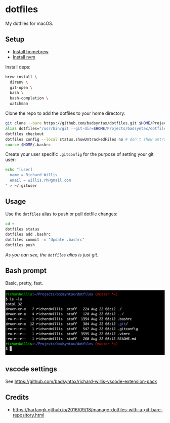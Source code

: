# dotfiles

My dotfiles for macOS.

## Setup

- [Install homebrew](https://brew.sh/)
- [Install nvm](https://github.com/nvm-sh/nvm)

Install deps:

```bash
brew install \
  direnv \
  git-open \
  bash \
  bash-completion \
  watchman
```

Clone the repo to add the dotfiles to your home directory:

```bash
git clone --bare https://github.com/badsyntax/dotfiles.git $HOME/Projects/badsyntax/dotfiles
alias dotfiles="/usr/bin/git --git-dir=$HOME/Projects/badsyntax/dotfiles/ --work-tree=$HOME"
dotfiles checkout
dotfiles config --local status.showUntrackedFiles no # don't show untracked files when doing `git status`
source $HOME/.bashrc
```

Create your user specific `.gitconfig` for the purpose of setting your git user:

```bash
echo "[user]
  name = Richard Willis
  email = willis.rh@gmail.com
" > ~/.gituser
```

## Usage

Use the `dotfiles` alias to push or pull dotfile changes:

```bash
cd ~
dotfiles status
dotfiles add .bashrc
dotfiles commit -m "Update .bashrc"
dotfiles push
```

_As you can see, the `dotfiles` alias is just git._

## Bash prompt

Basic, pretty, fast.

![screenshot](.dotfiles/screenshots/prompt.png)

## vscode settings

See https://github.com/badsyntax/richard-willis-vscode-extension-pack

## Credits

- https://harfangk.github.io/2016/09/18/manage-dotfiles-with-a-git-bare-repository.html
